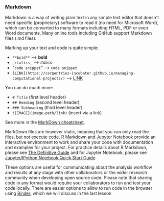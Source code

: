 ### Markdown

Markdown is a way of writing plain text in any simple text editor that doesn't need specific (proprietary) software to read it (no need for Microsoft Word), which can be converted to many formats including HTML, PDF or even Word documents.
Many online tools including GitHub support Markdown files (.md files).

Marking up your text and code is quite simple:

- `**bold**` --> **bold**
- `_italics_` --> *italics*
- "`code snippet`" --> `code snippet`
- `[LINK](https://carpentries-incubator.github.io/managing-computational-projects/)` --> [LINK](https://carpentries-incubator.github.io/managing-computational-projects/)

You can do much more:

- `# Title` (first level header)
- `## Heading` (second level header)
- `### Subheading` (third level header)
- `![IMAGE](image-path/link)` (insert via a link)

See more in the [MarkDown cheatsheet](https://www.markdownguide.org/cheat-sheet/).

MarkDown files are however static, meaning that you can only read the files, but not execute code.
[R Markdown](https://rmarkdown.rstudio.com/) and [Jupyter Notebook](https://jupyter.org/) provide an interactive environment to work and share your code with documentation and examples for your project.
For practice details about R Markdown, please see [The Definitive Guide](https://bookdown.org/yihui/rmarkdown) and for Jupyter Notebook, please see [Jupyter/IPython Notebook Quick Start Guide](https://jupyter-notebook-beginner-guide.readthedocs.io/en/latest/what_is_jupyter.html]).

These options are useful for communicating about the analysis workflow and results at any stage with other collaborators or the wider research community when developing open source code.
Please note that sharing code in any format would require your collaborators to run and test your code locally.
There are easier options to allow to run code in the browser using [Binder](https://mybinder.org/), which we will discuss in the last lesson.

